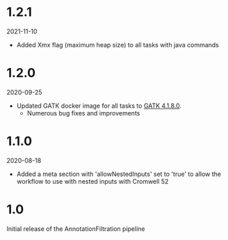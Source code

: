 # 1.2.1
2021-11-10

* Added Xmx flag (maximum heap size) to all tasks with java commands

# 1.2.0
2020-09-25

* Updated GATK docker image for all tasks to [GATK 4.1.8.0](https://github.com/broadinstitute/gatk/releases/tag/4.1.8.0).
    * Numerous bug fixes and improvements

# 1.1.0
2020-08-18

* Added a meta section with 'allowNestedInputs' set to 'true' to allow the workflow to use with nested inputs with Cromwell 52

# 1.0
Initial release of the AnnotationFiltration pipeline
